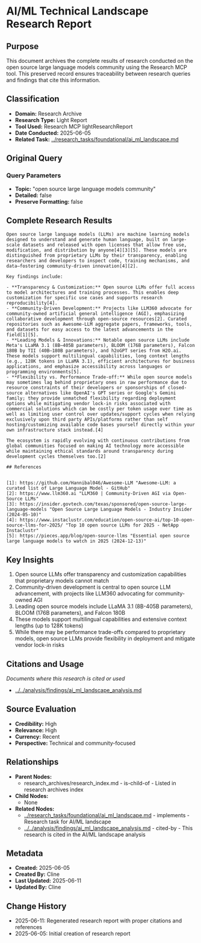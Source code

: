 # AI/ML Technical Landscape Research Report

## Purpose
This document archives the complete results of research conducted on the open source large language models community using the Research MCP tool. This preserved record ensures traceability between research queries and findings that cite this information.

## Classification
- **Domain:** Research Archive
- **Research Type:** Light Report
- **Tool Used:** Research MCP lightResearchReport
- **Date Conducted:** 2025-06-05
- **Related Task:** [../research_tasks/foundational/ai_ml_landscape.md](../research_tasks/foundational/ai_ml_landscape.md)

## Original Query

### Query Parameters
- **Topic:** "open source large language models community"
- **Detailed:** false
- **Preserve Formatting:** false

## Complete Research Results

```
Open source large language models (LLMs) are machine learning models designed to understand and generate human language, built on large-scale datasets and released with open licenses that allow free use, modification, and distribution by anyone[4][3][5]. These models are distinguished from proprietary LLMs by their transparency, enabling researchers and developers to inspect code, training mechanisms, and data—fostering community-driven innovation[4][2].

Key findings include:

- **Transparency & Customization:** Open source LLMs offer full access to model architectures and training processes. This enables deep customization for specific use cases and supports research reproducibility[4].
- **Community-Driven Development:** Projects like LLM360 advocate for community-owned artificial general intelligence (AGI), emphasizing collaborative development through open-source resources[2]. Curated repositories such as Awesome-LLM aggregate papers, frameworks, tools, and datasets for easy access to the latest advancements in the field[1][5].
- **Leading Models & Innovations:** Notable open source LLMs include Meta's LLaMA 3.1 (8B–405B parameters), BLOOM (176B parameters), Falcon 180B by TII (40B–180B parameters), and h2oGPT series from H2O.ai. These models support multilingual capabilities, long context lengths (e.g., 128K tokens in LLaMA 3.1), efficient architectures for business applications, and emphasize accessibility across languages or programming environments[5].
- **Flexibility vs. Performance Trade-off:** While open source models may sometimes lag behind proprietary ones in raw performance due to resource constraints of their developers or sponsorships of closed-source alternatives like OpenAI's GPT series or Google's Gemini family; they provide unmatched flexibility regarding deployment options while mitigating vendor lock-in risks associated with commercial solutions which can be costly per token usage over time as well as limiting user control over updates/support cycles when relying exclusively upon third party APIs/platforms rather than self hosting/customizing available code bases yourself directly within your own infrastructure stack instead.[4]

The ecosystem is rapidly evolving with continuous contributions from global communities focused on making AI technology more accessible while maintaining ethical standards around transparency during development cycles themselves too.[2]

## References


[1]: https://github.com/Hannibal046/Awesome-LLM "Awesome-LLM: a curated list of Large Language Model - GitHub"
[2]: https://www.llm360.ai "LLM360 | Community-Driven AGI via Open-Source LLMs"
[3]: https://insider.govtech.com/texas/sponsored/open-source-large-language-models "Open Source Large Language Models - Industry Insider (2024-05-10)"
[4]: https://www.instaclustr.com/education/open-source-ai/top-10-open-source-llms-for-2025/ "Top 10 open source LLMs for 2025 - NetApp Instaclustr"
[5]: https://pieces.app/blog/open-source-llms "Essential open source large language models to watch in 2025 (2024-12-13)"
```

## Key Insights

1. Open source LLMs offer transparency and customization capabilities that proprietary models cannot match
2. Community-driven development is central to open source LLM advancement, with projects like LLM360 advocating for community-owned AGI
3. Leading open source models include LLaMA 3.1 (8B-405B parameters), BLOOM (176B parameters), and Falcon 180B
4. These models support multilingual capabilities and extensive context lengths (up to 128K tokens)
5. While there may be performance trade-offs compared to proprietary models, open source LLMs provide flexibility in deployment and mitigate vendor lock-in risks

## Citations and Usage
*Documents where this research is cited or used*

- [../../analysis/findings/ai_ml_landscape_analysis.md](../../analysis/findings/ai_ml_landscape_analysis.md)

## Source Evaluation
- **Credibility:** High
- **Relevance:** High
- **Currency:** Recent
- **Perspective:** Technical and community-focused

## Relationships
- **Parent Nodes:**
  - research_archives/research_index.md - is-child-of - Listed in research archives index
- **Child Nodes:**
  - None
- **Related Nodes:**
  - [../research_tasks/foundational/ai_ml_landscape.md](../research_tasks/foundational/ai_ml_landscape.md) - implements - Research task for AI/ML landscape
  - [../../analysis/findings/ai_ml_landscape_analysis.md](../../analysis/findings/ai_ml_landscape_analysis.md) - cited-by - This research is cited in the AI/ML landscape analysis

## Metadata
- **Created:** 2025-06-05
- **Created By:** Cline
- **Last Updated:** 2025-06-11
- **Updated By:** Cline

## Change History
- 2025-06-11: Regenerated research report with proper citations and references
- 2025-06-05: Initial creation of research report

